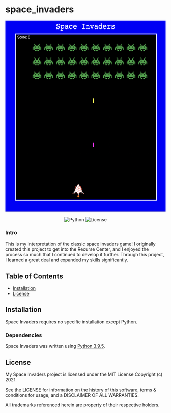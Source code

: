 # space_invaders

<div align="center">
    <img alt="Screenshot" src="./files/Screenshot 2024-05-20 at 22.49.21.png" height="600px">
</div>

<p align="center">
  <a>
    <img alt="Python" src="https://img.shields.io/badge/Python-3.9.5-green">
  </a> 
  <a>
    <img alt="License" src="https://img.shields.io/badge/License-MIT-red">
  </a>
</p>

### Intro

This is my interpretation of the classic space invaders game! I originally created this project to get into the Recurse Center, and I enjoyed the process so much that I continued to develop it further. Through this project, I learned a great deal and expanded my skills significantly.

## Table of Contents

- [Installation](#Installation)
- [License](#License)

## Installation

Space Invaders requires no specific installation except Python.

### Dependencies

Space Invaders was written using [Python 3.9.5](https://www.python.org/downloads/release/python-395/).

## License

My Space Invaders project is licensed under the MIT License Copyright (c) 2021.

See the [LICENSE](https://github.com/ekdeguzm/space_invaders/LICENSE) for information on the history of this software, terms & conditions for usage, and a DISCLAIMER OF ALL WARRANTIES.

All trademarks referenced herein are property of their respective holders.
